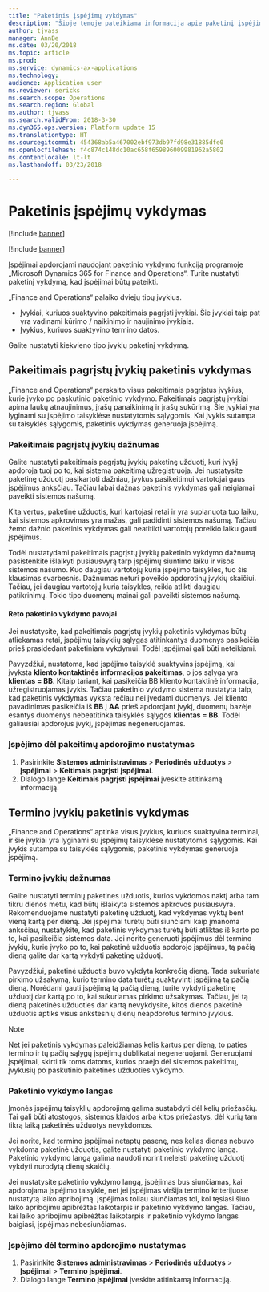 ```yaml
---
title: "Paketinis įspėjimų vykdymas"
description: "Šioje temoje pateikiama informacija apie paketinį įspėjimų vykdymą „Microsoft Dynamics 365 for Finance and Operations“."
author: tjvass
manager: AnnBe
ms.date: 03/20/2018
ms.topic: article
ms.prod: 
ms.service: dynamics-ax-applications
ms.technology: 
audience: Application user
ms.reviewer: sericks
ms.search.scope: Operations
ms.search.region: Global
ms.author: tjvass
ms.search.validFrom: 2018-3-30
ms.dyn365.ops.version: Platform update 15
ms.translationtype: HT
ms.sourcegitcommit: 454368ab5a467002ebf973db97fd98e31885dfe0
ms.openlocfilehash: f4c874c148dc10ac658f659896009981962a5802
ms.contentlocale: lt-lt
ms.lasthandoff: 03/23/2018

---
```


# <a name="batch-processing-for-alerts"></a>Paketinis įspėjimų vykdymas
[!include [banner](../includes/banner.md)]

[!include [banner](../includes/pre-release.md)]

Įspėjimai apdorojami naudojant paketinio vykdymo funkciją programoje „Microsoft Dynamics 365 for Finance and Operations“. Turite nustatyti paketinį vykdymą, kad įspėjimai būtų pateikti.

„Finance and Operations“ palaiko dviejų tipų įvykius.

- Įvykiai, kuriuos suaktyvino pakeitimais pagrįsti įvykiai. Šie įvykiai taip pat yra vadinami kūrimo / naikinimo ir naujinimo įvykiais.
- Įvykius, kuriuos suaktyvino termino datos.

Galite nustatyti kiekvieno tipo įvykių paketinį vykdymą.
        
## <a name="batch-processing-for-change-based-events"></a>Pakeitimais pagrįstų įvykių paketinis vykdymas
„Finance and Operations“ perskaito visus pakeitimais pagrįstus įvykius, kurie įvyko po paskutinio paketinio vykdymo. Pakeitimais pagrįstų įvykiai apima laukų atnaujinimus, įrašų panaikinimą ir įrašų sukūrimą. Šie įvykiai yra lyginami su įspėjimo taisyklėse nustatytomis sąlygomis. Kai įvykis sutampa su taisyklės sąlygomis, paketinis vykdymas generuoja įspėjimą.

### <a name="frequency-for-change-based-events"></a>Pakeitimais pagrįstų įvykių dažnumas
Galite nustatyti pakeitimais pagrįstų įvykių paketinę užduotį, kuri įvykį apdoroja tuoj po to, kai sistema pakeitimą užregistruoja. Jei nustatysite paketinę užduotį pasikartoti dažniau, įvykus pasikeitimui vartotojai gaus įspėjimus anksčiau. Tačiau labai dažnas paketinis vykdymas gali neigiamai paveikti sistemos našumą.

Kita vertus, paketinė užduotis, kuri kartojasi retai ir yra suplanuota tuo laiku, kai sistemos apkrovimas yra mažas, gali padidinti sistemos našumą. Tačiau žemo dažnio paketinis vykdymas gali neatitikti vartotojų poreikio laiku gauti įspėjimus.

Todėl nustatydami pakeitimais pagrįstų įvykių paketinio vykdymo dažnumą pasistenkite išlaikyti pusiausvyrą tarp įspėjimų siuntimo laiku ir visos sistemos našumo. Kuo daugiau vartotojų kuria įspėjimo taisykles, tuo šis klausimas svarbesnis. Dažnumas neturi poveikio apdorotinų įvykių skaičiui. Tačiau, jei daugiau vartotojų kuria taisykles, reikia atlikti daugiau patikrinimų. Tokio tipo duomenų mainai gali paveikti sistemos našumą.

#### <a name="the-risks-of-low-batch-frequency"></a>Reto paketinio vykdymo pavojai
Jei nustatysite, kad pakeitimais pagrįstų įvykių paketinis vykdymas būtų atliekamas retai, įspėjimų taisyklių sąlygas atitinkantys duomenys pasikeičia prieš prasidedant paketiniam vykdymui. Todėl įspėjimai gali būti neteikiami.

Pavyzdžiui, nustatoma, kad įspėjimo taisyklė suaktyvins įspėjimą, kai įvyksta **kliento kontaktinės informacijos pakeitimas**, o jos sąlyga yra **klientas = BB**. Kitaip tariant, kai pasikeičia BB kliento kontaktinė informacija, užregistruojamas įvykis. Tačiau paketinio vykdymo sistema nustatyta taip, kad paketinis vykdymas vyksta rečiau nei įvedami duomenys. Jei kliento pavadinimas pasikeičia iš **BB** į **AA** prieš apdorojant įvykį, duomenų bazėje esantys duomenys nebeatitinka taisyklės sąlygos **klientas = BB**. Todėl galiausiai apdorojus įvykį, įspėjimas negeneruojamas.

### <a name="set-up-processing-for-change-based-alerts"></a>Įspėjimo dėl pakeitimų apdorojimo nustatymas
1. Pasirinkite **Sistemos administravimas** &gt; **Periodinės užduotys** &gt; **Įspėjimai** &gt; **Keitimais pagrįsti įspėjimai**.
2. Dialogo lange **Keitimais pagrįsti įspėjimai** įveskite atitinkamą informaciją.

## <a name="batch-processing-for-due-date-events"></a>Termino įvykių paketinis vykdymas
„Finance and Operations“ aptinka visus įvykius, kuriuos suaktyvina terminai, ir šie įvykiai yra lyginami su įspėjimų taisyklėse nustatytomis sąlygomis. Kai įvykis sutampa su taisyklės sąlygomis, paketinis vykdymas generuoja įspėjimą.

### <a name="frequency-for-due-date-events"></a>Termino įvykių dažnumas
Galite nustatyti terminų paketines užduotis, kurios vykdomos naktį arba tam tikru dienos metu, kad būtų išlaikyta sistemos apkrovos pusiausvyra. Rekomenduojame nustatyti paketinę užduotį, kad vykdymas vyktų bent vieną kartą per dieną. Jei įspėjimai turėtų būti siunčiami kaip įmanoma anksčiau, nustatykite, kad paketinis vykdymas turėtų būti atliktas iš karto po to, kai pasikeičia sistemos data. Jei norite generuoti įspėjimus dėl termino įvykių, kurie įvyko po to, kai paketinė užduotis apdorojo įspėjimus, tą pačią dieną galite dar kartą vykdyti paketinę užduotį.

Pavyzdžiui, paketinė užduotis buvo vykdyta konkrečią dieną. Tada sukuriate pirkimo užsakymą, kurio termino data turėtų suaktyvinti įspėjimą tą pačią dieną. Norėdami gauti įspėjimą tą pačią dieną, turite vykdyti paketinę užduotį dar kartą po to, kai sukuriamas pirkimo užsakymas. Tačiau, jei tą dieną paketinės užduoties dar kartą nevykdysite, kitos dienos paketinė užduotis aptiks visus ankstesnių dienų neapdorotus termino įvykius.

> [!NOTE]
> Net jei paketinis vykdymas paleidžiamas kelis kartus per dieną, to paties termino ir tų pačių sąlygų įspėjimų dublikatai negeneruojami. Generuojami įspėjimai, skirti tik toms datoms, kurios praėjo dėl sistemos pakeitimų, įvykusių po paskutinio paketinės užduoties vykdymo.

### <a name="batch-processing-window"></a>Paketinio vykdymo langas
Įmonės įspėjimų taisyklių apdorojimą galima sustabdyti dėl kelių priežasčių. Tai gali būti atostogos, sistemos klaidos arba kitos priežastys, dėl kurių tam tikrą laiką paketinės užduotys nevykdomos.

Jei norite, kad termino įspėjimai netaptų pasenę, nes kelias dienas nebuvo vykdoma paketinė užduotis, galite nustatyti paketinio vykdymo langą. Paketinio vykdymo langą galima naudoti norint neleisti paketinę užduotį vykdyti nurodytą dienų skaičių.

Jei nustatysite paketinio vykdymo langą, įspėjimas bus siunčiamas, kai apdorojama įspėjimo taisyklė, net jei įspėjimas viršija termino kriterijuose nustatytą laiko apribojimą. Įspėjimas toliau siunčiamas tol, kol tęsiasi šiuo laiko apribojimu apibrėžtas laikotarpis ir paketinio vykdymo langas. Tačiau, kai laiko apribojimu apibrėžtas laikotarpis ir paketinio vykdymo langas baigiasi, įspėjimas nebesiunčiamas.

### <a name="set-up-processing-for-due-date-alerts"></a>Įspėjimo dėl termino apdorojimo nustatymas
1. Pasirinkite **Sistemos administravimas** &gt; **Periodinės užduotys** &gt; **Įspėjimai** &gt; **Termino įspėjimai**.
2. Dialogo lange **Termino įspėjimai** įveskite atitinkamą informaciją.

